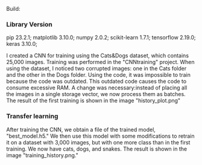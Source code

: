 Build:

### Library        Version ###

pip              23.2.1;
matplotlib       3.10.0;
numpy            2.0.2;
scikit-learn     1.7.1;
tensorflow       2.19.0;
keras            3.10.0;


I created a CNN for training using the Cats&Dogs dataset, which contains 25,000 images. Training was performed in the "CNNtraining" project.
When using the dataset, I noticed two corrupted images: one in the Cats folder and the other in the Dogs folder.
Using the code, it was impossible to train because the code was outdated. This outdated code causes
the code to consume excessive RAM.
A change was necessary: ​​instead of placing all the images in a single storage vector, we now process them as batches.
The result of the first training is shown in the image "history_plot.png"


### Transfer learning ###
After training the CNN, we obtain a file of the trained model, "best_model.h5." We then use this model with some modifications to retrain it on a dataset with 3,000 images, but with one more class than in the first training. We now have cats,
dogs, and snakes.
The result is shown in the image "training_history.png."

